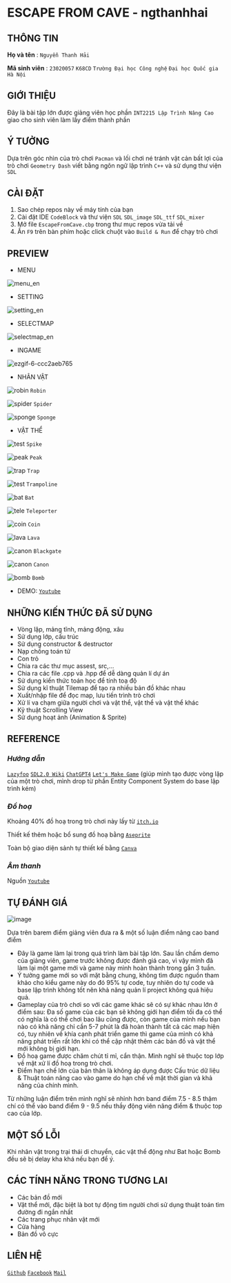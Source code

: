 # **ESCAPE FROM CAVE - ngthanhhai**
## THÔNG TIN
**Họ và tên** : `Nguyễn Thanh Hải`

**Mã sinh viên** : `23020057` `K68CD` `Trường Đại học Công nghệ`  `Đại học Quốc gia Hà Nội`
## GIỚI THIỆU
Đây là bài tập lớn được giảng viên học phần `INT2215 Lập Trình Nâng Cao` giao cho sinh viên làm lấy điểm thành phần
## Ý TƯỞNG
Dựa trên góc nhìn của trò chơi `Pacman` và lối chơi né tránh vật cản bất lợi của trò chơi `Geometry Dash` viết bằng ngôn ngữ lập trình `C++` và sử dụng thư viện `SDL`
## CÀI ĐẶT
1. Sao chép repos này về máy tính của bạn
2. Cài đặt IDE `CodeBlock` và thư viện `SDL` `SDL_image` `SDL_ttf` `SDL_mixer`
3. Mở file `EscapeFromCave.cbp` trong thư mục repos vừa tải về
4. Ấn `F9` trên bàn phím hoặc click chuột vào `Build & Run` để chạy trò chơi
## PREVIEW
+ MENU
  
![menu_en](https://github.com/ngthanhhai-uet/EscapeFromCave/assets/148655084/c8ac3c09-352a-4534-afba-302fe0d6c847)

+ SETTING

![setting_en](https://github.com/ngthanhhai-uet/EscapeFromCave/assets/148655084/f14c7c6c-1153-4569-8894-fe31dc489c08)

+ SELECTMAP

![selectmap_en](https://github.com/ngthanhhai-uet/EscapeFromCave/assets/148655084/d0853b2b-ddf0-42ba-8a6e-820e0d09fe59)

+ INGAME
  
![ezgif-6-ccc2aeb765](https://github.com/ngthanhhai-uet/EscapeFromCave/assets/148655084/093053c9-c151-4c30-bb1f-0778c0f85524)

+ NHÂN VẬT

![robin](https://github.com/ngthanhhai-uet/EscapeFromCave/assets/148655084/08207a2f-b74f-4bc2-af0b-40c82a499a69)   `Robin`

![spider](https://github.com/ngthanhhai-uet/EscapeFromCave/assets/148655084/0ccde854-4a45-4410-9edf-3731c97ae9ea)   `Spider`

![sponge](https://github.com/ngthanhhai-uet/EscapeFromCave/assets/148655084/59d17d25-d948-4a60-984b-940aa5b33c01)   `Sponge`

+ VẬT THỂ

![test](https://github.com/ngthanhhai-uet/EscapeFromCave/assets/148655084/06c938c5-a067-48c2-87e7-9c92e11e371c) `Spike` 

![peak](https://github.com/ngthanhhai-uet/EscapeFromCave/assets/148655084/c1ace5d7-e1f0-4e9c-aa57-2321a63e8ef6)   `Peak` 
  
![trap](https://github.com/ngthanhhai-uet/EscapeFromCave/assets/148655084/5ef89510-487b-48ea-ae5a-cb078395c43a)   `Trap` 

![test](https://github.com/ngthanhhai-uet/EscapeFromCave/assets/148655084/227c96b8-0e34-4d99-a95b-0a1ff1cf9f0a)  `Trampoline`

![bat](https://github.com/ngthanhhai-uet/EscapeFromCave/assets/148655084/9b36c86e-2797-41bd-ad75-db690b3d9f8c)   `Bat`

![tele](https://github.com/ngthanhhai-uet/EscapeFromCave/assets/148655084/0a0cd478-2231-4f19-a4ee-0083b6f0f612)   `Teleporter`

![coin](https://github.com/ngthanhhai-uet/EscapeFromCave/assets/148655084/82a73dbb-ebce-4520-a7d6-4fafa6843455)   `Coin`

![lava](https://github.com/ngthanhhai-uet/EscapeFromCave/assets/148655084/ba9de982-3dbe-4a8a-9686-a1eeb5909cd8)   `Lava`

![canon](https://github.com/ngthanhhai-uet/EscapeFromCave/assets/148655084/f418ea31-b4f7-43e3-aa28-4fafbb7aae11)   `Blackgate`

![canon](https://github.com/ngthanhhai-uet/EscapeFromCave/assets/148655084/41501d66-b948-49e4-bceb-b49f763244e7)   `Canon`

![bomb](https://github.com/ngthanhhai-uet/EscapeFromCave/assets/148655084/7a2e776c-faf8-453f-82c4-32a5bc1496be)   `Bomb`

+ DEMO: [`Youtube`](https://www.youtube.com)

## NHỮNG KIẾN THỨC ĐÃ SỬ DỤNG
+ Vòng lặp, mảng tĩnh, mảng động, xâu
+ Sử dụng lớp, cấu trúc
+ Sử dụng constructor & destructor
+ Nạp chồng toán tử
+ Con trỏ
+ Chia ra các thư mục assest, src,...
+ Chia ra các file .cpp và .hpp để dễ dàng quản lí dự án
+ Sử dụng kiến thức toán học để tính toạ độ
+ Sử dụng kĩ thuật Tilemap để tạo ra nhiều bản đồ khác nhau
+ Xuất/nhập file để đọc map, lưu tiến trình trò chơi
+ Xử lí va chạm giữa người chơi và vật thể, vật thể và vật thể khác
+ Kỹ thuật Scrolling View
+ Sử dụng hoạt ảnh (Animation & Sprite)
## REFERENCE
### *Hướng dẫn*
[`Lazyfoo`](https://lazyfoo.net/tutorials/SDL/index.php)
[`SDL2.0 Wiki`](https://www.libsdl.org)
[`ChatGPT4`](https://chat.openai.com)
[`Let's Make Game`](https://www.youtube.com/watch?v=44tO977slsU&list=PLhfAbcv9cehhkG7ZQK0nfIGJC_C-wSLrx&index=3) (giúp mình tạo được vòng lặp của một trò chơi, mình drop từ phần Entity Component System do base lập trình kém)
### *Đồ hoạ*
Khoảng 40% đồ hoạ trong trò chơi này lấy từ  [`itch.io`](https://itch.io)

Thiết kế thêm hoặc bổ sung đồ hoạ bằng [`Aseprite`](https://www.aseprite.org/)

Toàn bộ giao diện sảnh tự thiết kế bằng  [`Canva`](https://www.canva.com)
### *Âm thanh*
Nguồn [`Youtube`](https://www.youtube.com)
## TỰ ĐÁNH GIÁ

![image](https://github.com/ngthanhhai-uet/EscapeFromCave/assets/148655084/f7c50dad-d3a3-4a33-a761-06f1de5cfb30)

Dựa trên barem điểm giảng viên đưa ra & một số luận điểm nâng cao band điểm
+ Đây là game làm lại trong quá trình làm bài tập lớn. Sau lần chấm demo của giảng viên, game trước không được đánh giá cao, vì vậy mình đã làm lại một game mới và game này mình hoàn thành trong gần 3 tuần.
+ Ý tưởng game mới so với mặt bằng chung, không tìm được nguồn tham khảo cho kiểu game này do đó 95% tự code, tuy nhiên do tự code và base lập trình không tốt nên khả năng quản lí project không quá hiệu quả.
+ Gameplay của trò chơi so với các game khác sẽ có sự khác nhau lớn ở điểm sau: Đa số game của các bạn sẽ không giới hạn điểm tối đa có thể có nghĩa là có thể chơi bao lâu cũng được, còn game của mình nếu bạn nào có khả năng chỉ cần 5-7 phút là đã hoàn thành tất cả các map hiện có, tuy nhiên về khía cạnh phát triển game thì game của mình có khả năng phát triển rất lớn khi có thể cập nhật thêm các bản đồ và vật thể mới không bị giới hạn.
+ Đồ hoạ game được chăm chút tỉ mỉ, cẩn thận. Mình nghĩ sẽ thuộc top lớp về mặt xử lí đồ hoạ trong trò chơi.
+ Điểm hạn chế lớn của bản thân là không áp dụng được Cấu trúc dữ liệu & Thuật toán nâng cao vào game do hạn chế về mặt thời gian và khả năng của chính mình.

Từ những luận điểm trên mình nghĩ sẽ nhỉnh hơn band điểm 7.5 - 8.5 thậm chí có thể vào band điểm 9 - 9.5 nếu thầy động viên nâng điểm & thuộc top cao của lớp.
## MỘT SỐ LỖI
Khi nhân vật trong trại thái di chuyển, các vật thể động như Bat hoặc Bomb đều sẽ bị delay kha khá nếu bạn để ý.
## CÁC TÍNH NĂNG TRONG TƯƠNG LAI
+ Các bản đồ mới
+ Vật thể mới, đặc biệt là bot tự động tìm người chơi sử dụng thuật toán tìm đường đi ngắn nhất
+ Các trang phục nhân vật mới
+ Cửa hàng
+ Bản đồ vô cực
## LIÊN HỆ
[`Github`](https://github.com/ngthanhhai-uet)  [`Facebook`](https://www.facebook.com/ngthanhhai.official) [`Mail`](optimus1072005@gmail.com)
